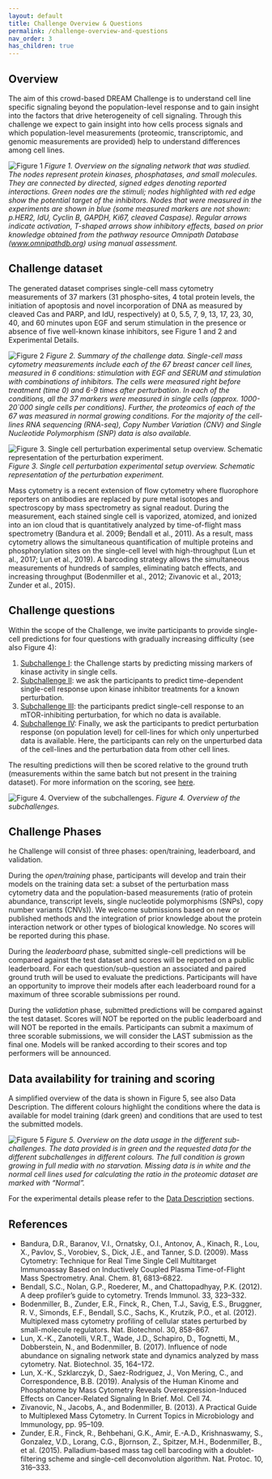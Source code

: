 ```yaml
---
layout: default
title: Challenge Overview & Questions
permalink: /challenge-overview-and-questions
nav_order: 3
has_children: true
---
```


## Overview
The aim of this crowd-based DREAM Challenge is to understand cell line specific signaling beyond the population-level response and to gain insight into the factors that drive heterogeneity of cell signaling. Through this challenge we expect to gain insight into how cells process signals and which population-level measurements (proteomic, transcriptomic, and genomic measurements are provided) help to understand differences among cell lines.

![Figure 1](../../assets/images/challenge_overview/figure_1.png)
_Figure 1. Overview on the signaling network that was studied. The nodes represent protein kinases, phosphatases, and small molecules. They are connected by directed, signed edges denoting reported interactions. Green nodes are the stimuli; nodes highlighted with red edge show the potential target of the inhibitors. Nodes that were measured in the experiments are shown in blue (some measured markers are not shown: p.HER2, IdU, Cyclin B, GAPDH, Ki67, cleaved Caspase). Regular arrows indicate activation, T-shaped arrows show inhibitory effects, based on prior knowledge obtained from the pathway resource Omnipath Database (www.omnipathdb.org) using manual assessment._

## Challenge dataset
The generated dataset comprises single-cell mass cytometry measurements of 37 markers (31 phospho-sites, 4 total protein levels, the initiation of apoptosis and novel incorporation of DNA as measured by cleaved Cas and PARP, and IdU, respectively) at 0, 5.5, 7, 9, 13, 17, 23, 30, 40, and 60 minutes upon EGF and serum stimulation in the presence or absence of five well-known kinase inhibitors, see Figure 1 and 2 and Experimental Details.

![Figure 2](../../assets/images/challenge_overview/data_overview_page2.png)
_Figure 2. Summary of the challenge data. Single-cell mass cytometry measurements include each of the 67 breast cancer cell lines, measured in 6 conditions: stimulation with EGF and SERUM and stimulation with combinations of inhibitors. The cells were measured right before treatment (time 0) and 6-9 times after perturbation. In each of the conditions, all the 37 markers were measured in single cells (approx. 1000-20`000 single cells per conditions). Further, the proteomics of each of the 67 was measured in normal growing conditions. For the majority of the cell-lines RNA sequencing (RNA-seq), Copy Number Variation (CNV) and Single Nucleotide Polymorphism (SNP) data is also available._

![Figure 3. Single cell perturbation experimental setup overview. Schematic representation of the perturbation experiment.](../../assets/images/overview/figure1.jpg)
_Figure 3. Single cell perturbation experimental setup overview. Schematic representation of the perturbation experiment._

Mass cytometry is a recent extension of flow cytometry where fluorophore reporters on antibodies are replaced by pure metal isotopes and spectroscopy by mass spectrometry as signal readout. During the measurement, each stained single cell is vaporized, atomized, and ionized into an ion cloud that is quantitatively analyzed by time-of-flight mass spectrometry (Bandura et al. 2009; Bendall et al., 2011). As a result, mass cytometry allows the simultaneous quantification of multiple proteins and phosphorylation sites on the single-cell level with high-throughput (Lun et al., 2017; Lun et al., 2019). A barcoding strategy allows the simultaneous measurements of hundreds of samples, eliminating batch effects, and increasing throughput (Bodenmiller et al., 2012; Zivanovic et al., 2013; Zunder et al., 2015).

## Challenge questions
Within the scope of the Challenge, we invite participants to provide single-cell predictions for four questions with gradually increasing difficulty (see also Figure 4):

1. [Subchallenge I](/docs/challenge_overview/subchallenges_i_iii/#subchallenge-i-predict-missing-markers-at-the-single-cell-level): the Challenge starts by predicting missing markers of kinase activity in single cells.
2. [Subchallenge II](/docs/challenge_overview/subchallenges_i_iii/#subchallenge-ii-predict-how-single-cells-respond-to-different-kinase-inhibitors): we ask the participants to predict time-dependent single-cell response upon kinase inhibitor treatments for a known perturbation.
3. [Subchallenge III](/docs/challenge_overview/subchallenges_i_iii/#subchallenge-iii-predict-how-single-cells-respond-to-a-novel-kinase-inhibitor): the participants predict single-cell response to an mTOR-inhibiting perturbation, for which no data is available.
4. [Subchallenge IV](..//docs/challenge_overview/subchallenge_iv): Finally, we ask the participants to predict perturbation response (on population level) for cell-lines for which only unperturbed data is available. Here, the participants can rely on the unperturbed data of the cell-lines and the perturbation data from other cell lines.

The resulting predictions will then be scored relative to the ground truth (measurements within the same batch but not present in the training dataset).
For more information on the scoring, see [here](../../scoring/scoring_overview).

![Figure 4. Overview of the subchallenges.](../../assets/images/overview/figure2_challenge_question_summary.png)
_Figure 4. Overview of the subchallenges._

## Challenge Phases
he Challenge will consist of three phases: open/training, leaderboard, and validation.

During the *open/training* phase, participants will develop and train their models on the training data set: a subset of the perturbation mass cytometry data and the population-based measurements (ratio of protein abundance, transcript levels, single nucleotide polymorphisms (SNPs), copy number variants (CNVs)). We welcome submissions based on new or published methods and the integration of prior knowledge about the protein interaction network or other types of biological knowledge. No scores will be reported during this phase.

During the *leaderboard* phase, submitted single-cell predictions will be compared against the test dataset and scores will be reported on a public leaderboard. For each question/sub-question an associated and paired ground truth will be used to evaluate the predictions. Participants will have an opportunity to improve their models after each leaderboard round for a maximum of three scorable submissions per round.

During the *validation* phase, submitted predictions will be compared against the test dataset. Scores will NOT be reported on the public leaderboard and will NOT be reported in the emails. Participants can submit a maximum of three scorable submissions, we will consider the LAST submission as the final one. Models will be ranked according to their scores and top performers will be announced.

## Data availability for training and scoring
A simplified overview of the data is shown in Figure 5, see also Data Description. The different colours highlight the conditions where the data is available for model training (dark green) and conditions that are used to test the submitted models.

![Figure 5](../../assets/images/challenge_overview/figure5_overview.jpg)
_Figure 5. Overview on the data usage in the different sub-challenges. The data provided is in green and the requested data for the different subchallenges in different colours. The full condition is grown growing in full media with no starvation. Missing data is in white and the normal cell lines used for calculating the ratio in the proteomic dataset are marked with “Normal”._

For the experimental details please refer to the [Data Description](../../../data) sections.

## References
- Bandura, D.R., Baranov, V.I., Ornatsky, O.I., Antonov, A., Kinach, R., Lou, X., Pavlov, S., Vorobiev, S., Dick, J.E., and Tanner, S.D. (2009). Mass Cytometry: Technique for Real Time Single Cell Multitarget Immunoassay Based on Inductively Coupled Plasma Time-of-Flight Mass Spectrometry. Anal. Chem. 81, 6813–6822.
- Bendall, S.C., Nolan, G.P., Roederer, M., and Chattopadhyay, P.K. (2012). A deep profiler’s guide to cytometry. Trends Immunol. 33, 323–332.
- Bodenmiller, B., Zunder, E.R., Finck, R., Chen, T.J., Savig, E.S., Bruggner, R. V., Simonds, E.F., Bendall, S.C., Sachs, K., Krutzik, P.O., et al. (2012). Multiplexed mass cytometry profiling of cellular states perturbed by small-molecule regulators. Nat. Biotechnol. 30, 858–867.
- Lun, X.-K., Zanotelli, V.R.T., Wade, J.D., Schapiro, D., Tognetti, M., Dobberstein, N., and Bodenmiller, B. (2017). Influence of node abundance on signaling network state and dynamics analyzed by mass cytometry. Nat. Biotechnol. 35, 164–172.
- Lun, X.-K., Szklarczyk, D., Saez-Rodriguez, J., Von Mering, C., and Correspondence, B.B. (2019). Analysis of the Human Kinome and Phosphatome by Mass Cytometry Reveals Overexpression-Induced Effects on Cancer-Related Signaling In Brief. Mol. Cell 74.
- Zivanovic, N., Jacobs, A., and Bodenmiller, B. (2013). A Practical Guide to Multiplexed Mass Cytometry. In Current Topics in Microbiology and Immunology, pp. 95–109.
- Zunder, E.R., Finck, R., Behbehani, G.K., Amir, E.-A.D., Krishnaswamy, S., Gonzalez, V.D., Lorang, C.G., Bjornson, Z., Spitzer, M.H., Bodenmiller, B., et al. (2015). Palladium-based mass tag cell barcoding with a doublet-filtering scheme and single-cell deconvolution algorithm. Nat. Protoc. 10, 316–333.

